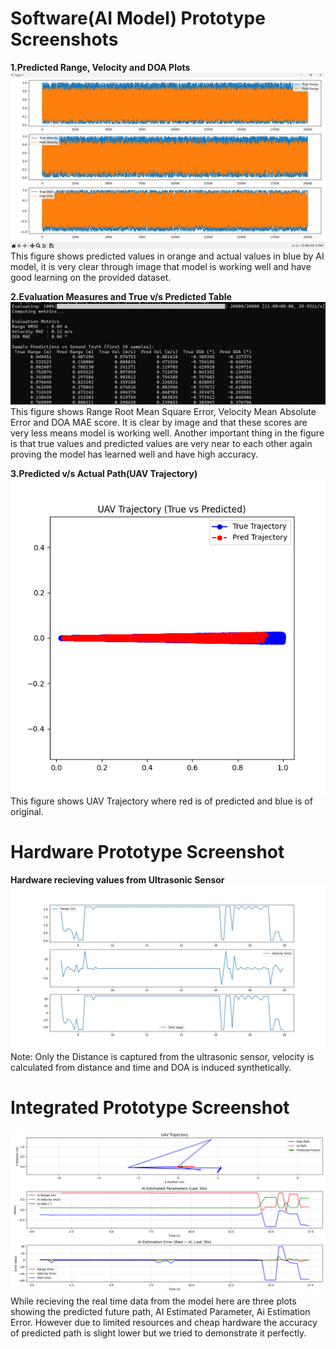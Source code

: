# Software(AI Model) Prototype Screenshots
**1.Predicted Range, Velocity and DOA Plots** <br>
![Software 1](images/soft1.png)<br>
This figure shows predicted values in orange and actual values in blue by AI model, it is very clear through image that model is working well and have good learning on the provided dataset.

**2.Evaluation Measures and True v/s Predicted Table** <br>
![Software 2](images/soft2.png)<br>
This figure shows Range Root Mean Square Error, Velocity Mean Absolute Error and DOA MAE score. It is clear by image and that these scores are very less means model is working well. Another important thing in the figure is that true values and predicted values are very near to each other again proving the model has learned well and have high accuracy.

**3.Predicted v/s Actual Path(UAV Trajectory)** <br>
![Software 3](images/soft3.png)<br>
This figure shows UAV Trajectory where red is of predicted and blue is of original. 

# Hardware Prototype Screenshot
**Hardware recieving values from Ultrasonic Sensor**
![Software 3](images/hard1.png)<br>
Note: Only the Distance is captured from the ultrasonic sensor, velocity is calculated from distance and time and DOA is induced synthetically.

# Integrated Prototype Screenshot
![Software 3](images/inti1.png)<br>
While recieving the real time data from the model here are three plots showing the predicted future path, AI Estimated Parameter, Ai Estimation Error. However due to limited resources and cheap hardware the accuracy of predicted path is slight lower but we tried to demonstrate it perfectly.
